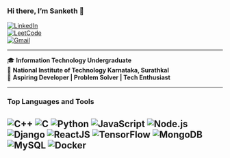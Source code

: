 ### **Hi there, I’m Sanketh 👋**

[![LinkedIn](https://img.shields.io/badge/-LinkedIn-0077B5?style=flat&logo=linkedin&logoColor=white)](https://www.linkedin.com/in/sanketh-ns/)  
[![LeetCode](https://img.shields.io/badge/-LeetCode-FFA116?style=flat&logo=leetcode&logoColor=black)](https://leetcode.com/sanke7h)  
[![Gmail](https://img.shields.io/badge/-Gmail-D14836?style=flat&logo=gmail&logoColor=white)](mailto:nssanketh@gmail.com)  

---

🎓 **Information Technology Undergraduate**  
📍 **National Institute of Technology Karnataka, Surathkal**  
🚀 **Aspiring Developer | Problem Solver | Tech Enthusiast**  

---

### **Top Languages and Tools**  
![C++](https://img.shields.io/badge/-C++-00599C?style=flat-square&logo=cplusplus&logoColor=white)
![C](https://img.shields.io/badge/-C-A8B9CC?style=flat-square&logo=c&logoColor=white)
![Python](https://img.shields.io/badge/-Python-3776AB?style=flat-square&logo=python&logoColor=white)
![JavaScript](https://img.shields.io/badge/-JavaScript-F7DF1E?style=flat-square&logo=javascript&logoColor=black)
![Node.js](https://img.shields.io/badge/-Node.js-339933?style=flat-square&logo=node.js&logoColor=white)
![Django](https://img.shields.io/badge/-Django-092E20?style=flat-square&logo=django&logoColor=white)
![ReactJS](https://img.shields.io/badge/-React-20232A?style=flat-square&logo=react&logoColor=61DAFB)
![TensorFlow](https://img.shields.io/badge/-TensorFlow-FF6F00?style=flat-square&logo=tensorflow&logoColor=white)
![MongoDB](https://img.shields.io/badge/-MongoDB-47A248?style=flat-square&logo=mongodb&logoColor=white)
![MySQL](https://img.shields.io/badge/-MySQL-00000F?style=flat-square&logo=mysql&logoColor=white)
![Docker](https://img.shields.io/badge/-Docker-2496ED?style=flat-square&logo=docker&logoColor=white)
---
